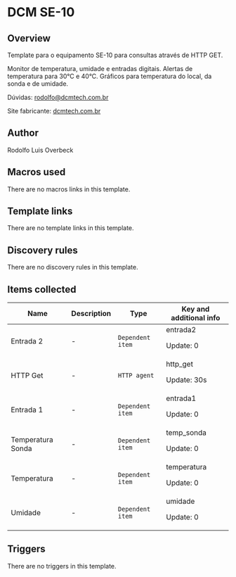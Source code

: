 # DCM SE-10

## Overview

Template para o equipamento SE-10 para consultas através de HTTP GET.


Monitor de temperatura, umidade e entradas digitais. Alertas de temperatura para 30°C e 40°C. Gráficos para temperatura do local, da sonda e de umidade.


Dúvidas: rodolfo@dcmtech.com.br


Site fabricante: [dcmtech.com.br](https://dcmtech.com.br/)



## Author

Rodolfo Luis Overbeck

## Macros used

There are no macros links in this template.

## Template links

There are no template links in this template.

## Discovery rules

There are no discovery rules in this template.

## Items collected

|Name|Description|Type|Key and additional info|
|----|-----------|----|----|
|Entrada 2|<p>-</p>|`Dependent item`|entrada2<p>Update: 0</p>|
|HTTP Get|<p>-</p>|`HTTP agent`|http_get<p>Update: 30s</p>|
|Entrada 1|<p>-</p>|`Dependent item`|entrada1<p>Update: 0</p>|
|Temperatura Sonda|<p>-</p>|`Dependent item`|temp_sonda<p>Update: 0</p>|
|Temperatura|<p>-</p>|`Dependent item`|temperatura<p>Update: 0</p>|
|Umidade|<p>-</p>|`Dependent item`|umidade<p>Update: 0</p>|
## Triggers

There are no triggers in this template.

